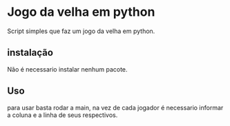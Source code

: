 # Jogo da velha em python

Script simples que faz um jogo da velha em python.

## instalação

Não é necessario instalar nenhum pacote.

## Uso

para usar basta rodar a main, na vez de cada jogador é necessario informar a coluna e a linha de seus respectivos.


